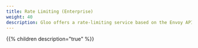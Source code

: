 ```yaml
---
title: Rate Limiting (Enterprise)
weight: 40
description: Gloo offers a rate-limiting service based on the Envoy API or an optional simplified API for specifying limits
---
```


{{% children description="true" %}}
